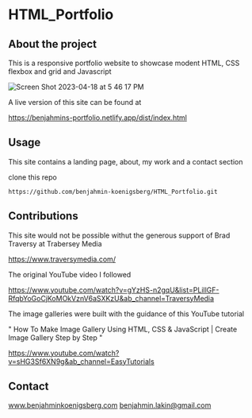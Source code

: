 # HTML_Portfolio

## About the project

This is a responsive portfolio website to showcase modent HTML, CSS flexbox and grid and Javascript

![Screen Shot 2023-04-18 at 5 46 17 PM](https://user-images.githubusercontent.com/116445988/232912408-f9d0b0ce-df30-4f0e-bda8-1ad8c7adbb35.png)

A live version of this site can be found at 

https://benjahmins-portfolio.netlify.app/dist/index.html

## Usage

This site contains a landing page, about, my work and a contact section

clone this repo
```
https://github.com/benjahmin-koenigsberg/HTML_Portfolio.git
```

## Contributions 

This site would not be possible withut the generous support of Brad Traversy at Trabersey Media 

https://www.traversymedia.com/

The original YouTube video I followed 

https://www.youtube.com/watch?v=gYzHS-n2gqU&list=PLillGF-RfqbYoGoCjKoMOkVznV6aSXKzU&ab_channel=TraversyMedia

The image galleries were built with the guidance of this YouTube tutorial 

" How To Make Image Gallery Using HTML, CSS & JavaScript | Create Image Gallery Step by Step "

https://www.youtube.com/watch?v=sHG3Sf6XN9g&ab_channel=EasyTutorials

## Contact

www.benjahminkoenigsberg.com
benjahmin.lakin@gmail.com
